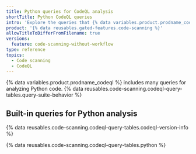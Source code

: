 ```yaml
---
title: Python queries for CodeQL analysis
shortTitle: Python CodeQL queries
intro: 'Explore the queries that {% data variables.product.prodname_codeql %} uses to analyze code written in Python when you select the `default` or the `security-extended` query suite.'
product: '{% data reusables.gated-features.code-scanning %}'
allowTitleToDifferFromFilename: true
versions:
  feature: code-scanning-without-workflow
type: reference
topics:
  - Code scanning
  - CodeQL
---
```


{% data variables.product.prodname_codeql %} includes many queries for analyzing Python code. {% data reusables.code-scanning.codeql-query-tables.query-suite-behavior %}

## Built-in queries for Python analysis

{% data reusables.code-scanning.codeql-query-tables.codeql-version-info %}

{% data reusables.code-scanning.codeql-query-tables.python %}
